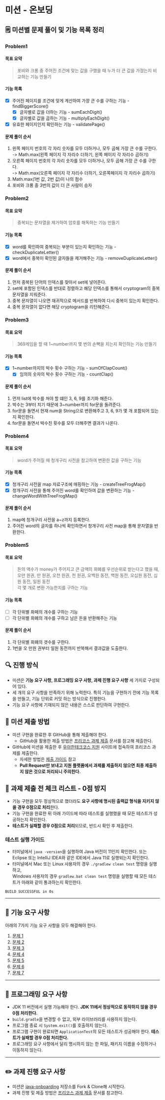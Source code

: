 # 미션 - 온보딩

## 🗒 미션별 문제 풀이 및 기능 목록 정리

### Problem1

#### 목표 요약

>  포비와 크롱 중 주어진 조건에 맞는 값을 구했을 때 누가 더 큰 값을 가졌는지 비교하는 기능 만들기

#### 기능 목록
- [x] 주어진 페이지를 조건에 맞게 계산하여 가장 큰 수를 구하는 기능 - findBiggerScore()
    - [x] 글자별로 값을 더하는 기능 - sumEachDigit()
    - [x] 글자별로 값을 곱하는 기능 - multiplyEachDigit()
- [x] 유효한 페이지인지 확인하는 기능 - validatePage()

#### 문제 풀이 순서
1. 왼쪽 페이지 번호의 각 자리 숫자를 모두 더하거나, 모두 곱해 가장 큰 수를 구한다.<br> -> Math.max(왼쪽 페이지 각 자리수 더하기, 왼쪽 페이지 각 자리수 곱하기)
2. 오른쪽 페이지 번호의 각 자리 숫자를 모두 더하거나, 모두 곱해 가장 큰 수를 구한다.
   <br> -> Math.max(오른쪽 페이지 각 자리수 더하기, 오른쪽페이지 각 자리수 곱하기)
3. Math.max(1번 값, 2번 값)이 나의 점수
4. 포비와 크롱 중 3번의 값이 더 큰 사람이 승자

### Problem2

#### 목표 요약

>  중복되는 문자열을 제거하여 암호를 해독하는 기능 만들기

#### 기능 목록
- [x] word를 확인하여 중복되는 부분이 있는지 확인하는 기능 - checkDuplicateLetter()
- [x] word에서 중복이 확인된 글자들을 제거해주는 기능 - removeDuplicateLetter()

#### 문제 풀이 순서
1. 먼저 중복된 단어의 인덱스를 찾아서 set에 넣어준다.
2. set에 포함된 인덱스를 반대로 정렬하고 해당 인덱스를 통해서 cryptogram의 중복 문자열을 지워준다.
3. 중복 문자열이 나오면 재귀적으로 메서드를 반복하여 다시 중복이 있는지 확인한다.
4. 중복 문자열이 없다면 해당 cryptogram을 리턴해준다.

### Problem3

#### 목표 요약

>  369게임을 할 때 1~number까지 몇 번의 손뼉을 치는지 확인하는 기능 만들기

#### 기능 목록
- [x] 1~number까지의 박수 횟수 구하는 기능 - sumOfClapCount()
    - [x] 임의의 숫자의 박수 횟수 구하는 기능 - countClap()

#### 문제 풀이 순서
1. 먼저 list에 박수를 쳐야 할 떄인 3, 6, 9를 초기화 해준다.
2. 박수는 3부터 치기 때문에 3~number까지 for문을 돌려준다.
3. for문을 돌면서 현재 num을 String으로 변환해주고 3, 6, 9가 몇 개 포함되어 있는지 확인한다.
4. for문을 돌면서 박수친 횟수를 모두 더해주면 결과가 나온다.

### Problem4

#### 목표 요약

>  word가 주어질 때 청개구리 사전을 참고하여 변환한 값을 구하는 기능

#### 기능 목록
- [x] 청개구리 사전을 map 자료구조에 매핑하는 기능 - createTreeFrogMap()
- [x] 청개구리 사전을 통해 주어진 word를 확인하여 값을 변환하는 기능 - changeWordWithTreeFrogMap()

#### 문제 풀이 순서
1. map에 청개구리 사전을 a~z까지 등록한다.
2. 주어진 word의 글자를 하나씩 확인하면서 청개구리 사전 map을 통해 문자열을 반환한다.

### Problem5

#### 목표 요약

> 돈의 액수가 money가 주어지고 큰 금액의 화폐를 우선순위로 받는다고 했을 때, <br>
> 오만 원권, 만 원권, 오천 원권, 천 원권, 오백원 동전, 백원 동전, 오십원 동전, 십원 동전, 일원 동전<br>
> 각 몇 개로 변환 가능한지를 구하는 기능

#### 기능 목록
- [ ] 각 단위별 화페의 개수를 구하는 기능
- [ ] 각 단위별 화폐의 개수를 구하고 남은 돈을 반환해주는 기능

#### 문제 풀이 순서
1. 각 단위별 화폐의 갯수를 구한다.
2. 1번을 오 만원 권부터 일원 동전까지 반복해서 결과값을 도출한다.

## 🔍 진행 방식

- 미션은 **기능 요구 사항, 프로그래밍 요구 사항, 과제 진행 요구 사항** 세 가지로 구성되어 있다.
- 세 개의 요구 사항을 만족하기 위해 노력한다. 특히 기능을 구현하기 전에 기능 목록을 만들고, 기능 단위로 커밋 하는 방식으로 진행한다.
- 기능 요구 사항에 기재되지 않은 내용은 스스로 판단하여 구현한다.

## 📮 미션 제출 방법

- 미션 구현을 완료한 후 GitHub을 통해 제출해야 한다.
    - GitHub을 활용한 제출 방법은 [프리코스 과제 제출](https://github.com/woowacourse/woowacourse-docs/tree/master/precourse) 문서를 참고해
      제출한다.
- GitHub에 미션을 제출한 후 [우아한테크코스 지원](https://apply.techcourse.co.kr) 사이트에 접속하여 프리코스 과제를 제출한다.
    - 자세한 방법은 [제출 가이드](https://github.com/woowacourse/woowacourse-docs/tree/master/precourse#제출-가이드) 참고
    - **Pull Request만 보내고 지원 플랫폼에서 과제를 제출하지 않으면 최종 제출하지 않은 것으로 처리되니 주의한다.**

## 🚨 과제 제출 전 체크 리스트 - 0점 방지

- 기능 구현을 모두 정상적으로 했더라도 **요구 사항에 명시된 출력값 형식을 지키지 않을 경우 0점으로 처리**한다.
- 기능 구현을 완료한 뒤 아래 가이드에 따라 테스트를 실행했을 때 모든 테스트가 성공하는지 확인한다.
- **테스트가 실패할 경우 0점으로 처리**되므로, 반드시 확인 후 제출한다.

### 테스트 실행 가이드

- 터미널에서 `java -version`을 실행하여 Java 버전이 11인지 확인한다. 또는 Eclipse 또는 IntelliJ IDEA와 같은 IDE에서 Java 11로 실행되는지 확인한다.
- 터미널에서 Mac 또는 Linux 사용자의 경우 `./gradlew clean test` 명령을 실행하고,   
  Windows 사용자의 경우  `gradlew.bat clean test` 명령을 실행할 때 모든 테스트가 아래와 같이 통과하는지 확인한다.

```
BUILD SUCCESSFUL in 0s
```

---

## 🚀 기능 요구 사항
아래의 7가지 기능 요구 사항을 모두 해결해야 한다.

1. [문제 1](./docs/PROBLEM1.md)
2. [문제 2](./docs/PROBLEM2.md)
3. [문제 3](./docs/PROBLEM3.md)
4. [문제 4](./docs/PROBLEM4.md)
5. [문제 5](./docs/PROBLEM5.md)
6. [문제 6](./docs/PROBLEM6.md)
7. [문제 7](./docs/PROBLEM7.md)

---

## 🎯 프로그래밍 요구 사항

- JDK 11 버전에서 실행 가능해야 한다. **JDK 11에서 정상적으로 동작하지 않을 경우 0점 처리한다.**
- `build.gradle`을 변경할 수 없고, 외부 라이브러리를 사용하지 않는다.
- 프로그램 종료 시 `System.exit()`를 호출하지 않는다.
- 프로그램 구현이 완료되면 `ApplicationTest`의 모든 테스트가 성공해야 한다. **테스트가 실패할 경우 0점 처리한다.**
- 프로그래밍 요구 사항에서 달리 명시하지 않는 한 파일, 패키지 이름을 수정하거나 이동하지 않는다.

---

## ✏️ 과제 진행 요구 사항

- 미션은 [java-onboarding](https://github.com/woowacourse-precourse/java-onboarding) 저장소를 Fork & Clone해 시작한다.
- 과제 진행 및 제출 방법은 [프리코스 과제 제출](https://github.com/woowacourse/woowacourse-docs/tree/master/precourse) 문서를 참고한다.

